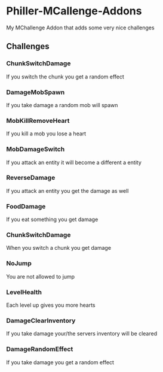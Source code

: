 # Philler-MCallenge-Addons
My MChallenge Addon that adds some very nice challenges

## Challenges

### ChunkSwitchDamage
If you switch the chunk you get a random effect

### DamageMobSpawn
If you take damage a random mob will spawn

### MobKillRemoveHeart
If you kill a mob you lose a heart

### MobDamageSwitch
If you attack an entity it will become a different a entity

### ReverseDamage
If you attack an entity you get the damage as well

### FoodDamage
If you eat something you get damage

### ChunkSwitchDamage
When you switch a chunk you get damage

### NoJump
You are not allowed to jump

### LevelHealth
Each level up gives you more hearts


### DamageClearInventory
If you take damage your/the servers inventory will be cleared

### DamageRandomEffect
If you take damage you get a random effect